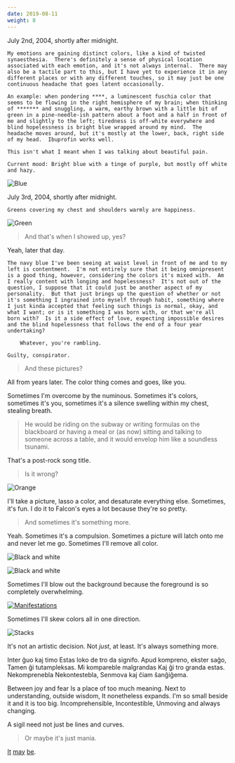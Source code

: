 ```yaml
---
date: 2019-08-11
weight: 8
---
```


July 2nd, 2004, shortly after midnight.

```
My emotions are gaining distinct colors, like a kind of twisted synaesthesia.  There's definitely a sense of physical location associated with each emotion, and it's not always internal.  There may also be a tactile part to this, but I have yet to experience it in any different places or with any different touches, so it may just be one continuous headache that goes latent occasionally.  

An example: when pondering ****, a luminescent fuschia color that seems to be flowing in the right hemisphere of my brain; when thinking of ******* and snuggling, a warm, earthy brown with a little bit of green in a pine-needle-ish pattern about a foot and a half in front of me and slightly to the left; tiredness is off-white everywhere and blind hopelessness is bright blue wrapped around my mind.  The headache moves around, but it's mostly at the lower, back, right side of my head.  Ibuprofin works well.

This isn't what I meant when I was talking about beautiful pain.

Current mood: Bright blue with a tinge of purple, but mostly off white and hazy.
```

![Blue](/blue_flag.jpg)

July 3rd, 2004, shortly after midnight.

```
Greens covering my chest and shoulders warmly are happiness.
```

![Green](/green_door.jpg)

> And that's when I showed up, yes?

Yeah, later that day.

```
The navy blue I've been seeing at waist level in front of me and to my left is contentment.  I'm not entirely sure that it being omnipresent is a good thing, however, considering the colors it's mixed with.  Am I really content with longing and hopelessness?  It's not out of the question, I suppose that it could just be another aspect of my personality.  But that just brings up the question of whether or not it's something I ingrained into myself through habit, something where I just kinda accepted that feeling such things is normal, okay, and what I want; or is it something I was born with, or that we're all born with?  Is it a side effect of love, expecting impossible desires and the blind hopelessness that follows the end of a four year undertaking?

    Whatever, you're rambling.

Guilty, conspirator.
```

> And these pictures?

All from years later. The color thing comes and goes, like you.

Sometimes I'm overcome by the numinous. Sometimes it's colors, sometimes it's you, sometimes it's a silence swelling within my chest, stealing breath.

> He would be riding on the subway or writing formulas on the blackboard or having a meal or (as now) sitting and talking to someone across a table, and it would envelop him like a soundless tsunami.

That's a post-rock song title.

> Is it wrong?

![Orange](/orange_eyes.jpg)

I'll take a picture, lasso a color, and desaturate everything else. Sometimes, it's fun. I do it to Falcon's eyes a lot because they're so pretty.

> And sometimes it's something more.

Yeah. Sometimes it's a compulsion. Sometimes a picture will latch onto me and never let me go. Sometimes I'll remove all color.

![Black and white](/bw1.jpg)

![Black and white](/bw2.jpg)

Sometimes I'll blow out the background because the foreground is so completely overwhelming.

[![Manifestations](/bw3.jpg)](/manifesto-project)

Sometimes I'll skew colors all in one direction.

![Stacks](/window_view.png)

It's not an artistic decision. Not *just*, at least. It's always something more.

<div class="verse">Inter ĝuo kaj timo
Estas loko de tro da signifo.
Apud kompreno, ekster saĝo,
Tamen ĝi tutampleksas.
Mi kompareble malgrandas
Kaj ĝi tro granda estas.
Nekomprenebla
Nekontestebla,
Senmova kaj ĉiam ŝanĝiĝema.

Between joy and fear
Is a place of too much meaning.
Next to understanding, outside wisdom,
It nonetheless expands.
I'm so small beside it
and it is too big.
Incomprehensible,
Incontestible,
Unmoving and always changing.</div>

A sigil need not just be lines and curves.

> Or maybe it's just mania.

[It](/manic1.jpg) [may](/manic2.jpg) [be](/manic3.jpg).
